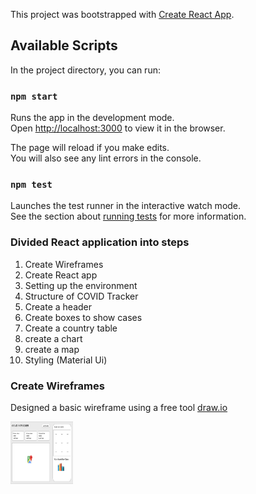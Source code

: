 This project was bootstrapped with [Create React App](https://github.com/facebook/create-react-app).

## Available Scripts

In the project directory, you can run:

### `npm start`

Runs the app in the development mode.<br />
Open [http://localhost:3000](http://localhost:3000) to view it in the browser.

The page will reload if you make edits.<br />
You will also see any lint errors in the console.

### `npm test`

Launches the test runner in the interactive watch mode.<br />
See the section about [running tests](https://facebook.github.io/create-react-app/docs/running-tests) for more information.

### Divided React application into steps

1. Create Wireframes
2. Create React app
3. Setting up the environment
4. Structure of COVID Tracker
5. Create a header
6. Create boxes to show cases
7. Create a country table
8. create a chart
9. create a map
10. Styling (Material Ui)

### Create Wireframes

Designed a basic wireframe using a free tool [draw.io](https://app.diagrams.net/)

<img src="https://github.com/Tushar9721/covid-19-tracker/blob/master/images/Wireframe.png" align="left" height="100px" width="100px" >
